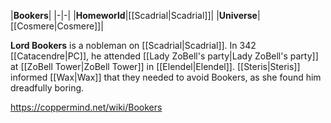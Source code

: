 |**Bookers**|
|-|-|
|**Homeworld**|[[Scadrial\|Scadrial]]|
|**Universe**|[[Cosmere\|Cosmere]]|

**Lord Bookers** is a nobleman on [[Scadrial\|Scadrial]].
In 342 [[Catacendre\|PC]], he attended [[Lady ZoBell's party\|Lady ZoBell's party]] at [[ZoBell Tower\|ZoBell Tower]] in [[Elendel\|Elendel]]. [[Steris\|Steris]] informed [[Wax\|Wax]] that they needed to avoid Bookers, as she found him dreadfully boring.



https://coppermind.net/wiki/Bookers